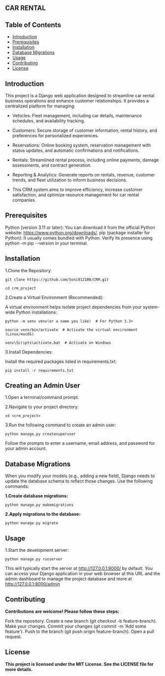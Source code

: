 
## CAR RENTAL

## Table of Contents

- [Introduction](#introduction)
- [Prerequisites](#prerequisites)
- [Installation](#installation)
- [Database Migrations](#database-migrations)
- [Usage](#usage)
- [Contributing](#contributing)
- [License](#license)


##  Introduction

This project is a Django web application designed to streamline car rental business operations and enhance customer relationships. It provides a centralized platform for managing:

- Vehicles: Fleet management, including car details, maintenance schedules, and availability tracking.

- Customers: Secure storage of customer information, rental history, and preferences for personalized experiences.

- Reservations: Online booking system, reservation management with status updates, and automatic confirmations and notifications.

- Rentals: Streamlined rental process, including online payments, damage assessments, and contract generation.

- Reporting & Analytics: Generate reports on rentals, revenue, customer trends, and fleet utilization to inform business decisions.

- This CRM system aims to improve efficiency, increase customer satisfaction, and optimize resource management for car rental companies.


## Prerequisites

Python (version 3.11 or later): You can download it from the official Python website: https://www.python.org/downloads/.
pip (package installer for Python): It usually comes bundled with Python. Verify its presence using python -m pip --version in your terminal.


## Installation

1.Clone the Repository:

    git clone https://github.com/Soni912108/CRM.git

    cd crm_project

2.Create a Virtual Environment (Recommended):

A virtual environment helps isolate project dependencies from your system-wide Python installations:

    python -m venv venv(or a name you like)  # For Python 3.3+

    source venv/bin/activate  # Activate the virtual environment (Linux/macOS)

    venv\Scripts\activate.bat  # Activate on Windows

3.Install Dependencies:

Install the required packages listed in requirements.txt:

    pip install -r requirements.txt

## Creating an Admin User

1.Open a terminal/command prompt.

2.Navigate to your project directory:

    cd <crm_project>

3.Run the following command to create an admin user:

    python manage.py createsuperuser

Follow the prompts to enter a username, email address, and password for your admin account.


##  Database Migrations

When you modify your models (e.g., adding a new field), Django needs to update the database schema to reflect those changes. Use the following commands:

**1.Create database migrations:**

    python manage.py makemigrations

**2.Apply migrations to the database:**

    python manage.py migrate

## Usage

1.Start the development server:

    python manage.py runserver

This will typically start the server at http://127.0.0.1:8000/ by default. 
You can access your Django application in your web browser at this URL and the admin dashboard to manage the project database and more at http://127.0.0.1:8000/admin

##  Contributing
**Contributions are welcome! Please follow these steps:**

Fork the repository.
Create a new branch (git checkout -b feature-branch).
Make your changes.
Commit your changes (git commit -m 'Add some feature').
Push to the branch (git push origin feature-branch).
Open a pull request.


##  License
**This project is licensed under the MIT License. See the LICENSE file for more details.**
